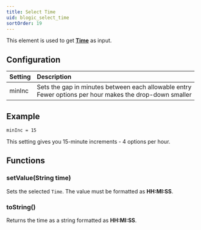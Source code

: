 ```yaml
---
title: Select Time
uid: blogic_select_time
sortOrder: 19
---
```


This element is used to get [**Time**](@crmscript_datatypes_time) as input.

## Configuration

| Setting | Description                                                                                                 |
|:--------|:------------------------------------------------------------------------------------------------------------|
| minInc  | Sets the gap in minutes between each allowable entry<br/>Fewer options per hour makes the drop-down smaller |

## Example

```crmscript
minInc = 15
```

This setting gives you 15-minute increments - 4 options per hour.

## Functions

### setValue(String time)

Sets the selected `Time`. The value must be formatted as **HH:MI:SS**.

### toString()

Returns the time as a string formatted as **HH:MI:SS**.
